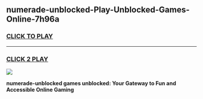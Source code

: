 
## numerade-unblocked-Play-Unblocked-Games-Online-7h96a
<h3>
<a href="https://premium76.site?title=numerade-unblocked&ref=25A">CLICK TO PLAY</a></h3>
<hr>

<h3>
<a href="https://premium76.site?title=numerade-unblocked&ref=25A">CLICK 2 PLAY</a>
  
</h3>

<a href="https://premium76.site?title=numerade-unblocked&ref=25A"><img src="https://clearcache.store/games.png"></a>


**numerade-unblocked games unblocked: Your Gateway to Fun and Accessible Online Gaming**
